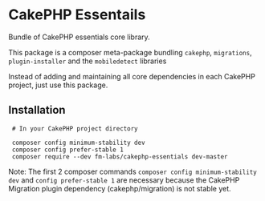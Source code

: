 # CakePHP Essentails

Bundle of CakePHP essentials core library.

This package is a composer meta-package bundling
`cakephp`, `migrations`, `plugin-installer` and the `mobiledetect` libraries

Instead of adding and maintaining all core dependencies in each CakePHP project,
just use this package.

## Installation

```
 # In your CakePHP project directory

 composer config minimum-stability dev
 composer config prefer-stable 1
 composer require --dev fm-labs/cakephp-essentials dev-master
```

Note:
The first 2 composer commands `composer config minimum-stability dev` and
`config prefer-stable 1` are necessary because the
CakePHP Migration plugin dependency (cakephp/migration) is not stable yet.

